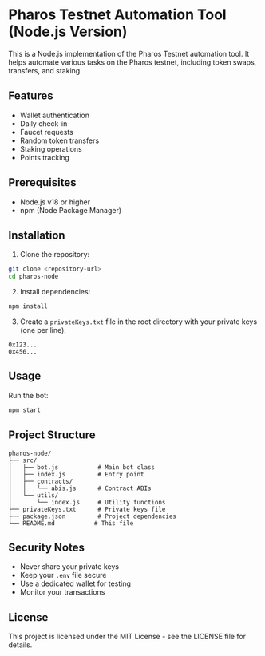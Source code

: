 # Pharos Testnet Automation Tool (Node.js Version)

This is a Node.js implementation of the Pharos Testnet automation tool. It helps automate various tasks on the Pharos testnet, including token swaps, transfers, and staking.

## Features

- Wallet authentication
- Daily check-in
- Faucet requests
- Random token transfers
- Staking operations
- Points tracking

## Prerequisites

- Node.js v18 or higher
- npm (Node Package Manager)

## Installation

1. Clone the repository:
```bash
git clone <repository-url>
cd pharos-node
```

2. Install dependencies:
```bash
npm install
```


3. Create a `privateKeys.txt` file in the root directory with your private keys (one per line):
```
0x123...
0x456...
```

## Usage

Run the bot:
```bash
npm start
```

## Project Structure

```
pharos-node/
├── src/
│   ├── bot.js           # Main bot class
│   ├── index.js         # Entry point
│   ├── contracts/
│   │   └── abis.js      # Contract ABIs
│   └── utils/
│       └── index.js     # Utility functions
├── privateKeys.txt      # Private keys file
├── package.json         # Project dependencies
└── README.md           # This file
```

## Security Notes

- Never share your private keys
- Keep your `.env` file secure
- Use a dedicated wallet for testing
- Monitor your transactions

## License

This project is licensed under the MIT License - see the LICENSE file for details. 